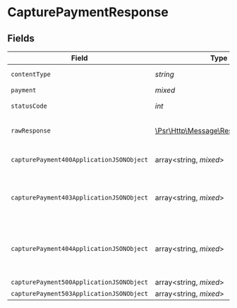 # CapturePaymentResponse


## Fields

| Field                                                                                                             | Type                                                                                                              | Required                                                                                                          | Description                                                                                                       |
| ----------------------------------------------------------------------------------------------------------------- | ----------------------------------------------------------------------------------------------------------------- | ----------------------------------------------------------------------------------------------------------------- | ----------------------------------------------------------------------------------------------------------------- |
| `contentType`                                                                                                     | *string*                                                                                                          | :heavy_check_mark:                                                                                                | HTTP response content type for this operation                                                                     |
| `payment`                                                                                                         | *mixed*                                                                                                           | :heavy_minus_sign:                                                                                                | Payment Created                                                                                                   |
| `statusCode`                                                                                                      | *int*                                                                                                             | :heavy_check_mark:                                                                                                | HTTP response status code for this operation                                                                      |
| `rawResponse`                                                                                                     | [\Psr\Http\Message\ResponseInterface](https://www.php-fig.org/psr/psr-7/#33-psrhttpmessageresponseinterface)      | :heavy_minus_sign:                                                                                                | Raw HTTP response; suitable for custom response parsing                                                           |
| `capturePayment400ApplicationJSONObject`                                                                          | array<string, *mixed*>                                                                                            | :heavy_minus_sign:                                                                                                | **Bad Request**\<br/>When there are errors in the payload.<br/>                                                   |
| `capturePayment403ApplicationJSONObject`                                                                          | array<string, *mixed*>                                                                                            | :heavy_minus_sign:                                                                                                | **Access Denied**\<br/>Credentials supplied do not grant access to the requested resource.<br/>                   |
| `capturePayment404ApplicationJSONObject`                                                                          | array<string, *mixed*>                                                                                            | :heavy_minus_sign:                                                                                                | **Not Found**\<br/>\<br/>When you'll get `401 Unauthorized` response:<br/>- When there are no Accounts/Orders/Payment found.<br/> |
| `capturePayment500ApplicationJSONObject`                                                                          | array<string, *mixed*>                                                                                            | :heavy_minus_sign:                                                                                                | **Internal Server Error**<br/>                                                                                    |
| `capturePayment503ApplicationJSONObject`                                                                          | array<string, *mixed*>                                                                                            | :heavy_minus_sign:                                                                                                | **Service Unavailable**<br/>                                                                                      |